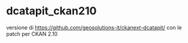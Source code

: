 # dcatapit_ckan210

versione di https://github.com/geosolutions-it/ckanext-dcatapit/ con le patch per CKAN 2.10
